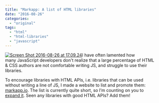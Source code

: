 ```yaml
---
title: "Markapp: A list of HTML libraries"
date: "2016-08-26"
categories: 
  - "original"
tags: 
  - "html"
  - "html-libraries"
  - "javascript"
---
```


[![Screen Shot 2016-08-26 at 17.09.24](http://lea.verou.me/wp-content/uploads/2016/08/Screen-Shot-2016-08-26-at-17.09.24-300x234.png)](http://lea.verou.me/wp-content/uploads/2016/08/Screen-Shot-2016-08-26-at-17.09.24.png)I have often lamented how many JavaScript developers don't realize that a large percentage of HTML & CSS authors are not comfortable writing JS, and struggle to use their libraries.

To encourage libraries with HTML APIs, i.e. libraries that can be used without writing a line of JS, I made a website to list and promote them: [markapp.io](http://markapp.io). The list is currently quite short, so I’m counting on you to [expand it](https://github.com/LeaVerou/markapp). Seen any libraries with good HTML APIs? Add them!
